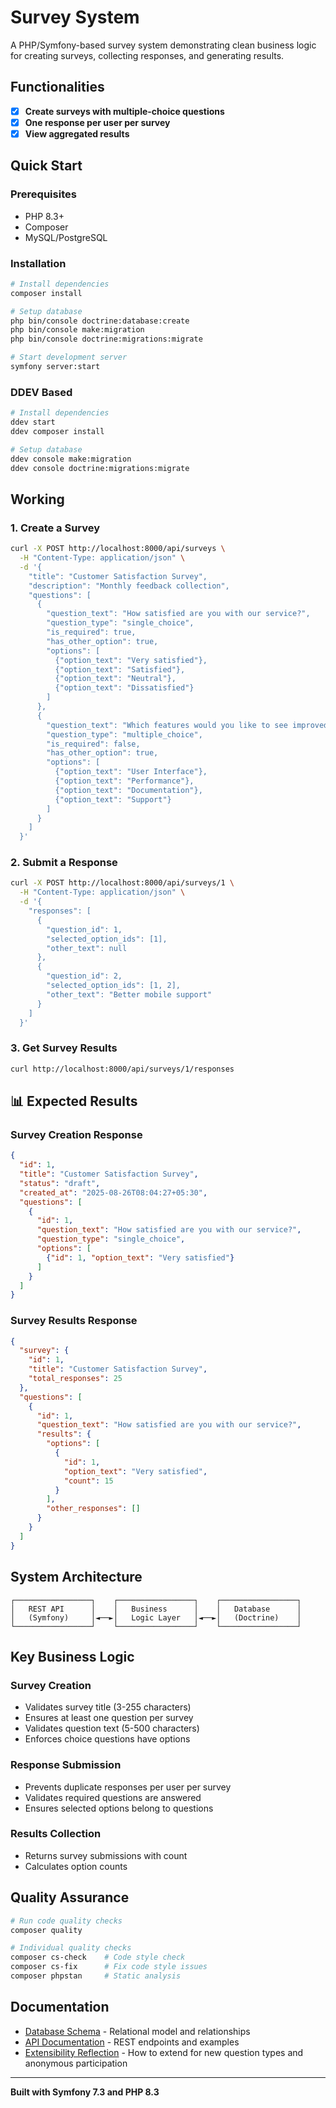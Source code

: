 # Survey System

A PHP/Symfony-based survey system demonstrating clean business logic for creating surveys, collecting responses, and generating results.

## Functionalities

- [x] **Create surveys with multiple-choice questions**
- [x] **One response per user per survey**
- [x] **View aggregated results**

## Quick Start

### Prerequisites
- PHP 8.3+
- Composer
- MySQL/PostgreSQL

### Installation
```bash
# Install dependencies
composer install

# Setup database
php bin/console doctrine:database:create
php bin/console make:migration
php bin/console doctrine:migrations:migrate

# Start development server
symfony server:start
```

### DDEV Based
```bash
# Install dependencies
ddev start
ddev composer install

# Setup database
ddev console make:migration
ddev console doctrine:migrations:migrate
```

## Working

### 1. Create a Survey
```bash
curl -X POST http://localhost:8000/api/surveys \
  -H "Content-Type: application/json" \
  -d '{
    "title": "Customer Satisfaction Survey",
    "description": "Monthly feedback collection",
    "questions": [
      {
        "question_text": "How satisfied are you with our service?",
        "question_type": "single_choice",
        "is_required": true,
        "has_other_option": true,
        "options": [
          {"option_text": "Very satisfied"},
          {"option_text": "Satisfied"},
          {"option_text": "Neutral"},
          {"option_text": "Dissatisfied"}
        ]
      },
      {
        "question_text": "Which features would you like to see improved?",
        "question_type": "multiple_choice",
        "is_required": false,
        "has_other_option": true,
        "options": [
          {"option_text": "User Interface"},
          {"option_text": "Performance"},
          {"option_text": "Documentation"},
          {"option_text": "Support"}
        ]
      }
    ]
  }'
```

### 2. Submit a Response
```bash
curl -X POST http://localhost:8000/api/surveys/1 \
  -H "Content-Type: application/json" \
  -d '{
    "responses": [
      {
        "question_id": 1,
        "selected_option_ids": [1],
        "other_text": null
      },
      {
        "question_id": 2,
        "selected_option_ids": [1, 2],
        "other_text": "Better mobile support"
      }
    ]
  }'
```

### 3. Get Survey Results
```bash
curl http://localhost:8000/api/surveys/1/responses
```

## 📊 Expected Results

### Survey Creation Response
```json
{
  "id": 1,
  "title": "Customer Satisfaction Survey",
  "status": "draft",
  "created_at": "2025-08-26T08:04:27+05:30",
  "questions": [
    {
      "id": 1,
      "question_text": "How satisfied are you with our service?",
      "question_type": "single_choice",
      "options": [
        {"id": 1, "option_text": "Very satisfied"}
      ]
    }
  ]
}
```

### Survey Results Response
```json
{
  "survey": {
    "id": 1,
    "title": "Customer Satisfaction Survey",
    "total_responses": 25
  },
  "questions": [
    {
      "id": 1,
      "question_text": "How satisfied are you with our service?",
      "results": {
        "options": [
          {
            "id": 1,
            "option_text": "Very satisfied",
            "count": 15
          }
        ],
        "other_responses": []
      }
    }
  ]
}
```

## System Architecture

```
┌─────────────────┐    ┌─────────────────┐    ┌─────────────────┐
│   REST API      │    │   Business      │    │   Database      │
│   (Symfony)     │◄──►│   Logic Layer   │◄──►│   (Doctrine)    │
└─────────────────┘    └─────────────────┘    └─────────────────┘
```

## Key Business Logic

### Survey Creation
- Validates survey title (3-255 characters)
- Ensures at least one question per survey
- Validates question text (5-500 characters)
- Enforces choice questions have options

### Response Submission
- Prevents duplicate responses per user per survey
- Validates required questions are answered
- Ensures selected options belong to questions

### Results Collection
- Returns survey submissions with count
- Calculates option counts

## Quality Assurance

```bash
# Run code quality checks
composer quality

# Individual quality checks
composer cs-check    # Code style check
composer cs-fix      # Fix code style issues
composer phpstan     # Static analysis
```

## Documentation

- [Database Schema](DATABASE_SCHEMA.md) - Relational model and relationships
- [API Documentation](API_DOCUMENTATION.md) - REST endpoints and examples
- [Extensibility Reflection](EXTENSIBILITY_REFLECTION.md) - How to extend for new question types and anonymous participation

---

**Built with Symfony 7.3 and PHP 8.3**
